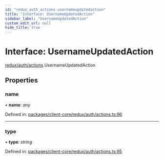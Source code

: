 ```yaml
---
id: "redux_auth_actions.usernameupdatedaction"
title: "Interface: UsernameUpdatedAction"
sidebar_label: "UsernameUpdatedAction"
custom_edit_url: null
hide_title: true
---
```


# Interface: UsernameUpdatedAction

[redux/auth/actions](../modules/redux_auth_actions.md).UsernameUpdatedAction

## Properties

### name

• **name**: *any*

Defined in: [packages/client-core/redux/auth/actions.ts:96](https://github.com/xr3ngine/xr3ngine/blob/66a84a950/packages/client-core/redux/auth/actions.ts#L96)

___

### type

• **type**: *string*

Defined in: [packages/client-core/redux/auth/actions.ts:95](https://github.com/xr3ngine/xr3ngine/blob/66a84a950/packages/client-core/redux/auth/actions.ts#L95)
